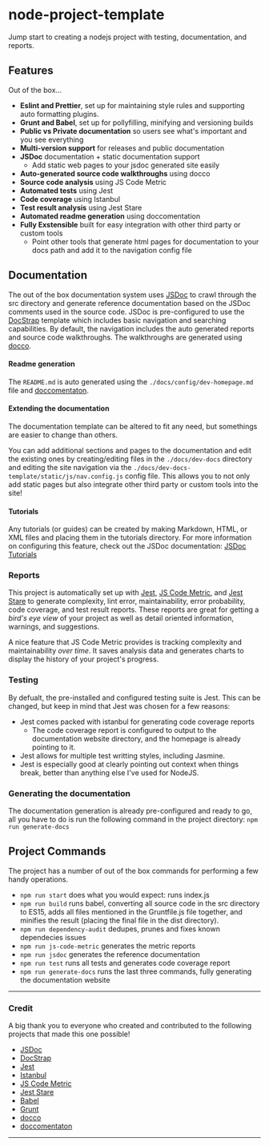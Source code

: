 # node-project-template

Jump start to creating a nodejs project with testing, documentation, and reports.

## Features

Out of the box...

- **Eslint and Prettier**, set up for maintaining style rules and supporting auto formatting plugins.
- **Grunt and Babel**, set up for pollyfilling, minifying and versioning builds
- **Public vs Private documentation** so users see what's important and you see everything
- **Multi-version support** for releases and public documentation
- **JSDoc** documentation + static documentation support
  - Add static web pages to your jsdoc generated site easily
- **Auto-generated source code walkthroughs** using docco
- **Source code analysis** using JS Code Metric
- **Automated tests** using Jest
- **Code coverage** using Istanbul
- **Test result analysis** using Jest Stare
- **Automated readme generation** using doccomentation
- **Fully Exstensible** built for easy integration with other third party or custom tools
  - Point other tools that generate html pages for documentation to your docs path and add it to the navigation config file

## Documentation

The out of the box documentation system uses [JSDoc](https://jsdoc.app/) to crawl through the src directory and generate reference documentation based on the JSDoc comments used in the source code. JSDoc is pre-configured to use the [DocStrap](https://github.com/docstrap/docstrap) template which includes basic navigation and searching capabilities. By default, the navigation includes the auto generated reports and source code walkthroughs. The walkthroughs are generated using [docco](https://www.npmjs.com/package/docco).

#### Readme generation

The `README.md` is auto generated using the `./docs/config/dev-homepage.md` file and [doccomentaton](https://www.npmjs.com/package/doccomentation).

#### Extending the documentation

The documentation template can be altered to fit any need, but somethings are easier to change than others.

You can add additional sections and pages to the documentation and edit the existing ones by creating/editing files in the `./docs/dev-docs` directory and editing the site navigation via the `./docs/dev-docs-template/static/js/nav.config.js` config file.
This allows you to not only add static pages but also integrate other third party or custom tools into the site!

#### Tutorials

Any tutorials (or guides) can be created by making Markdown, HTML, or XML files and placing them in the tutorials directory. For more information on configuring this feature, check out the JSDoc documentation: [JSDoc Tutorials](https://jsdoc.app/about-tutorials.html)

### Reports

This project is automatically set up with [Jest](https://jestjs.io/), [JS Code Metric](https://www.npmjs.com/package/js-code-metric), and [Jest Stare](https://www.npmjs.com/package/jest-stare) to generate complexity, lint error, maintainability, error probability, code coverage, and test result reports. These reports are great for getting a _bird's eye view_ of your project as well as detail oriented information, warnings, and suggestions.

A nice feature that JS Code Metric provides is tracking complexity and maintainability _over time_. It saves analysis data and generates charts to display the history of your project's progress.

### Testing

By defualt, the pre-installed and configured testing suite is Jest. This can be changed, but keep in mind that Jest was chosen for a few reasons:

- Jest comes packed with istanbul for generating code coverage reports
  - The code coverage report is configured to output to the documentation website directory, and the homepage is already pointing to it.
- Jest allows for multiple test writting styles, including Jasmine.
- Jest is especially good at clearly pointing out context when things break, better than anything else I've used for NodeJS.

### Generating the documentation

The documentation generation is already pre-configured and ready to go, all you have to do is run the following command in the project directory: `npm run generate-docs`

## Project Commands

The project has a number of out of the box commands for performing a few handy operations.

- `npm run start` does what you would expect: runs index.js
- `npm run build` runs babel, converting all source code in the src directory to ES15, adds all files mentioned in the Gruntfile.js file together, and minifies the result (placing the final file in the dist directory).
- `npm run dependency-audit` dedupes, prunes and fixes known dependecies issues
- `npm run js-code-metric` generates the metric reports
- `npm run jsdoc` generates the reference documentation
- `npm run test` runs all tests and generates code coverage report
- `npm run generate-docs` runs the last three commands, fully generating the documentation website

---

### Credit

A big thank you to everyone who created and contributed to the following projects that made this one possible!

- [JSDoc](https://jsdoc.app/)
- [DocStrap](https://github.com/docstrap/docstrap)
- [Jest](https://jestjs.io/)
- [Istanbul](https://istanbul.js.org/)
- [JS Code Metric](https://www.npmjs.com/package/js-code-metric)
- [Jest Stare](https://www.npmjs.com/package/jest-stare)
- [Babel](https://babeljs.io/)
- [Grunt](https://gruntjs.com/)
- [docco](https://www.npmjs.com/package/docco)
- [doccomentaton](https://www.npmjs.com/package/doccomentation)

---
